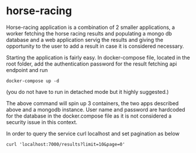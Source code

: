 # horse-racing

Horse-racing application is a combination of 2 smaller applications, a worker fetching the horse racing results and populating a mongo db database and a web application servig the results and giving the opportunity to the user to add a result in case it is considered necessary.

Starting the application is fairly easy. In docker-compose file, located in the root folder, add the authentication password for the result fetching api endpoint and run

```
docker-compose up -d
```

(you do not have to run in detached mode but it highly suggested.)

The above command will spin up 3 containers, the two apps described above and a mongodb instance. User name and password are hardcoded for the database in the docker.compose file as it is not considered a security issue in this context.

In order to query the service curl localhost and set pagination as below
```
curl 'localhost:7000/results?limit=10&page=0'
```
